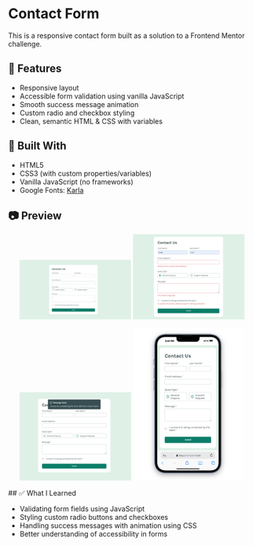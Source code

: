 # Contact Form

This is a responsive contact form built as a solution to a Frontend Mentor challenge.

## 🚀 Features

- Responsive layout
- Accessible form validation using vanilla JavaScript
- Smooth success message animation
- Custom radio and checkbox styling
- Clean, semantic HTML & CSS with variables

## 🔧 Built With

- HTML5
- CSS3 (with custom properties/variables)
- Vanilla JavaScript (no frameworks)
- Google Fonts: [Karla](https://fonts.google.com/specimen/Karla)

## 📷 Preview

<p align="center">
  <img src="./assets/images/img1.png" width="45%" alt="Preview 1">
  <img src="./assets/images/img2.png" width="45%" alt="Preview 2">
</p>

<p align="center">
  <img src="./assets/images/img3.png" width="45%" alt="Preview 3">
  <img src="./assets/images/img4.png" width="45%" alt="Preview 4">
</p>
## ✅ What I Learned

- Validating form fields using JavaScript
- Styling custom radio buttons and checkboxes
- Handling success messages with animation using CSS
- Better understanding of accessibility in forms


